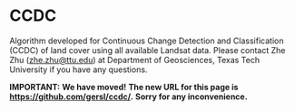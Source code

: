 # CCDC
Algorithm developed for Continuous Change Detection and Classification (CCDC) of land cover using all available Landsat data. Please contact Zhe Zhu (zhe.zhu@ttu.edu) at Department of Geosciences, Texas Tech University if you have any questions. 

**IMPORTANT:**
**We have moved!**
**The new URL for this page is https://github.com/gersl/ccdc/.**
**Sorry for any inconvenience.**
